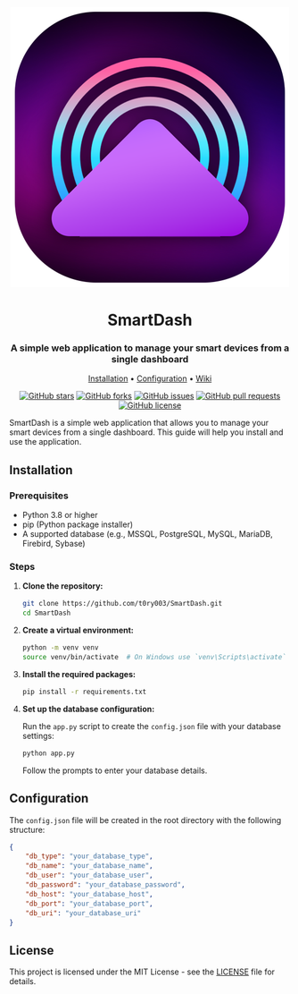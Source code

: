 <div align="center">
    <img src="static/images/SmartDashLogox500.png" alt="Logo">
</div>

<h1 align="center">
    SmartDash
</h1>

<div align="center">
    <h3 align="center">A simple web application to manage your smart devices from a single dashboard</h3>
    <p align="center">
        <a href="#installation">Installation</a> •
        <a href="#configuration">Configuration</a> •
        <a href="https://github.com/t0ry003/SmartDash/wiki">Wiki</a>
    </p>

[![GitHub stars](https://img.shields.io/github/stars/t0ry003/SmartDash.svg)](https://github.com/t0ry003/SmartDash/stargazers)
[![GitHub forks](https://img.shields.io/github/forks/t0ry003/SmartDash.svg)](https://github.com/t0ry003/SmartDash/network)
[![GitHub issues](https://img.shields.io/github/issues/t0ry003/SmartDash.svg)](https://github.com/t0ry003/SmartDash/issues)
[![GitHub pull requests](https://img.shields.io/github/issues-pr/t0ry003/SmartDash.svg)](https://github.com/t0ry003/SmartDash/pulls)
[![GitHub license](https://img.shields.io/github/license/t0ry003/SmartDash.svg)](https://github.com/t0ry003/SmartDash/blob/main/LICENSE)
</div>

SmartDash is a simple web application that allows you to manage your smart devices from a single dashboard. This guide will help you install and use the application.

## Installation

### Prerequisites

- Python 3.8 or higher
- pip (Python package installer)
- A supported database (e.g., MSSQL, PostgreSQL, MySQL, MariaDB, Firebird, Sybase)

### Steps

1. **Clone the repository:**

    ```sh
    git clone https://github.com/t0ry003/SmartDash.git
    cd SmartDash
    ```

2. **Create a virtual environment:**

    ```sh
    python -m venv venv
    source venv/bin/activate  # On Windows use `venv\Scripts\activate`
    ```

3. **Install the required packages:**

    ```sh
    pip install -r requirements.txt
    ```

4. **Set up the database configuration:**

   Run the `app.py` script to create the `config.json` file with your database settings:

    ```sh
    python app.py
    ```

   Follow the prompts to enter your database details.

## Configuration

The `config.json` file will be created in the root directory with the following structure:

```json
{
    "db_type": "your_database_type",
    "db_name": "your_database_name",
    "db_user": "your_database_user",
    "db_password": "your_database_password",
    "db_host": "your_database_host",
    "db_port": "your_database_port",
    "db_uri": "your_database_uri"
}
```

## License

This project is licensed under the MIT License - see the [LICENSE](LICENSE) file for details.